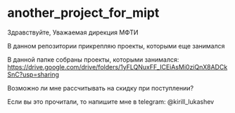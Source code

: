 # another_project_for_mipt

Здравствуйте, Уважаемая дирекция МФТИ  

В данном репозитории прикрепляю проекты, которыми еще занимался  

В данной папке собраны проекты, которыми занимался: https://drive.google.com/drive/folders/1yFLQNuxFF_ICEiAsMi0ziQnX8ADCkSnC?usp=sharing  

Возможно ли мне рассчитывать на скидку при поступлении?  

Если вы это прочитали, то напишите мне в telegram: @kirill_lukashev
